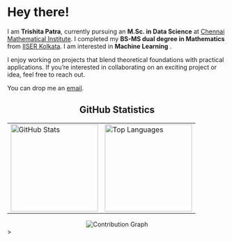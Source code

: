 # Hey there!

I am **Trishita Patra**, currently pursuing an **M.Sc. in Data Science** at [Chennai Mathematical Institute](https://www.cmi.ac.in/). I completed my **BS-MS dual degree in Mathematics** from [IISER Kolkata](https://www.iiserkol.ac.in/web/en/#gsc.tab=0). I am interested in **Machine Learning** .

I enjoy working on projects that blend theoretical foundations with practical applications. If you’re interested in collaborating on an exciting project or idea, feel free to reach out.

You can drop me an [email](mailto:trishita.cmi@gmail.com).

<h2 align="center">GitHub Statistics</h2>

<div align="center">

  <!-- Top two cards side by side -->
  <table>
    <tr>
      <td><img src="https://github-readme-stats.vercel.app/api?username=Lemon-lbo&show_icons=true&theme=gruvbox" alt="GitHub Stats" height="200"/></td>
      <td><img src="https://github-readme-stats.vercel.app/api/top-langs/?username=Lemon-lbo&layout=compact&theme=gruvbox" alt="Top Languages" height="200"/></td>
    </tr>
  </table>

 <!-- Contribution Graph with Gaussian style and legend -->
<img src="https://github-readme-activity-graph.vercel.app/graph?username=Lemon-lbo&theme=github-compact&hide_border=true&area=true&custom_title=Contribution%20Graph" alt="Contribution Graph"/>

</div>
>


